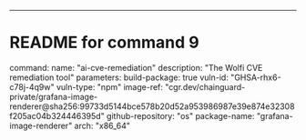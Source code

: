 ---
# README for command 9
command:
name: "ai-cve-remediation"
description: "The Wolfi CVE remediation tool"
parameters:
build-package: true
vuln-id: "GHSA-rhx6-c78j-4q9w"
vuln-type: "npm"
image-ref: "cgr.dev/chainguard-private/grafana-image-renderer@sha256:99733d5144bce578b20d52a953986987e39e874e32308f205ac04b324446395d"
github-repository: "os"
package-name: "grafana-image-renderer"
arch: "x86_64"

